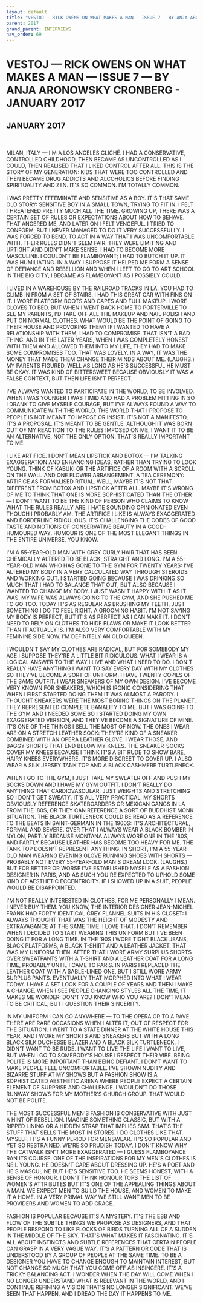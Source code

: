 ```yaml
---
layout: default
title: "VESTOJ — RICK OWENS ON WHAT MAKES A MAN — ISSUE 7 — BY ANJA ARONOWSKY CRONBERG - JANUARY 2017"
parent: 2017
grand_parent: INTERVIEWS
nav_order: 69
---
```


# VESTOJ — RICK OWENS ON WHAT MAKES A MAN — ISSUE 7 — BY ANJA ARONOWSKY CRONBERG - JANUARY 2017
## JANUARY 2017

<br><br>
MILAN, ITALY — I'M A LOS ANGELES CLICHÉ. I HAD A CONSERVATIVE, CONTROLLED CHILDHOOD, THEN BECAME AS UNCONTROLLED AS I COULD, THEN REALISED THAT I LIKED CONTROL AFTER ALL. THIS IS THE STORY OF MY GENERATION: KIDS THAT WERE TOO CONTROLLED AND THEN BECAME DRUG ADDICTS AND ALCOHOLICS BEFORE FINDING SPIRITUALITY AND ZEN. IT'S SO COMMON. I'M TOTALLY COMMON.
<br><br>
I WAS PRETTY EFFEMINATE AND SENSITIVE AS A BOY. IT'S THAT SAME OLD STORY: SENSITIVE BOY IN A SMALL TOWN, TRYING TO FIT IN. I FELT THREATENED PRETTY MUCH ALL THE TIME. GROWING UP, THERE WAS A CERTAIN SET OF RULES OR EXPECTATIONS ABOUT HOW TO BEHAVE. THAT ANGERED ME, AND LATER ON I FELT VENGEFUL. I TRIED TO CONFORM, BUT I NEVER MANAGED TO DO IT VERY SUCCESSFULLY. I WAS FORCED TO BEND, TO ACT IN A WAY THAT I WAS UNCOMFORTABLE WITH. THEIR RULES DIDN'T SEEM FAIR. THEY WERE LIMITING AND UPTIGHT AND DIDN'T MAKE SENSE. I HAD TO BECOME MORE MASCULINE. I COULDN'T BE FLAMBOYANT; I HAD TO BUTCH IT UP. IT WAS HUMILIATING. IN A WAY I SUPPOSE IT HELPED ME FORM A SENSE OF DEFIANCE AND REBELLION AND WHEN I LEFT TO GO TO ART SCHOOL IN THE BIG CITY, I BECAME AS FLAMBOYANT AS I POSSIBLY COULD.
<br><br>
I LIVED IN A WAREHOUSE BY THE RAILROAD TRACKS IN LA. YOU HAD TO CLIMB IN FROM A SET OF STAIRS. I HAD THIS GREAT CAR WITH FINS ON IT. I WORE PLATFORM BOOTS AND CAPES AND FULL MAKEUP. I WORE GLOVES TO BED. BUT WHEN I WENT BACK HOME TO PORTERVILLE TO SEE MY PARENTS, I'D TAKE OFF ALL THE MAKEUP AND NAIL POLISH AND PUT ON NORMAL CLOTHES. WHAT WOULD BE THE POINT OF GOING TO THEIR HOUSE AND PROVOKING THEM? IF I WANTED TO HAVE A RELATIONSHIP WITH THEM, I HAD TO COMPROMISE. THAT ISN'T A BAD THING. AND IN THE LATER YEARS, WHEN I WAS COMPLETELY HONEST WITH THEM AND ALLOWED THEM INTO MY LIFE, THEY HAD TO MAKE SOME COMPROMISES TOO. THAT WAS LOVELY. IN A WAY, IT WAS THE MONEY THAT MADE THEM CHANGE THEIR MINDS ABOUT ME. (LAUGHS.) MY PARENTS FIGURED, WELL AS LONG AS HE'S SUCCESSFUL HE MUST BE OKAY. IT WAS KIND OF BITTERSWEET BECAUSE OBVIOUSLY IT WAS A FALSE CONTEXT, BUT THEN LIFE ISN'T PERFECT.
<br><br>
I'VE ALWAYS WANTED TO PARTICIPATE IN THE WORLD, TO BE INVOLVED. WHEN I WAS YOUNGER I WAS TIMID AND HAD A PROBLEM FITTING IN SO I DRANK TO GIVE MYSELF COURAGE, BUT I'VE ALWAYS FOUND A WAY TO COMMUNICATE WITH THE WORLD. THE WORLD THAT I PROPOSE TO PEOPLE IS NOT MEANT TO IMPOSE OR INSIST. IT'S NOT A MANIFESTO, IT'S A PROPOSAL. IT'S MEANT TO BE GENTLE. ALTHOUGH IT WAS BORN OUT OF MY REACTION TO THE RULES IMPOSED ON ME, I WANT IT TO BE AN ALTERNATIVE, NOT THE ONLY OPTION. THAT'S REALLY IMPORTANT TO ME.
<br><br>
I LIKE ARTIFICE. I DON'T MEAN LIPSTICK AND BOTOX — I'M TALKING EXAGGERATION AND ENHANCING IDEAS, RATHER THAN TRYING TO LOOK YOUNG. THINK OF KABUKI OR THE ARTIFICE OF A ROOM WITH A SCROLL ON THE WALL AND ONE FLOWER ARRANGEMENT. A TEA CEREMONY: ARTIFICE AS FORMALISED RITUAL. WELL, MAYBE IT'S NOT THAT DIFFERENT FROM BOTOX AND LIPSTICK AFTER ALL. MAYBE IT'S WRONG OF ME TO THINK THAT ONE IS MORE SOPHISTICATED THAN THE OTHER — I DON'T WANT TO BE THE KIND OF PERSON WHO CLAIMS TO KNOW WHAT THE RULES REALLY ARE. I HATE SOUNDING OPINIONATED EVEN THOUGH I PROBABLY AM. THE ARTIFICE I LIKE IS ALWAYS EXAGGERATED AND BORDERLINE RIDICULOUS. IT'S CHALLENGING THE CODES OF GOOD TASTE AND NOTIONS OF CONSERVATIVE BEAUTY IN A GOOD-HUMOURED WAY. HUMOUR IS ONE OF THE MOST ELEGANT THINGS IN THE ENTIRE UNIVERSE, YOU KNOW.
<br><br>
I'M A 55-YEAR-OLD MAN WITH GREY CURLY HAIR THAT HAS BEEN CHEMICALLY ALTERED TO BE BLACK, STRAIGHT AND LONG. I'M A 55-YEAR-OLD MAN WHO HAS GONE TO THE GYM FOR TWENTY YEARS: I'VE ALTERED MY BODY IN A VERY CALCULATED WAY THROUGH STEROIDS AND WORKING OUT. I STARTED GOING BECAUSE I WAS DRINKING SO MUCH THAT I HAD TO BALANCE THAT OUT, BUT ALSO BECAUSE I WANTED TO CHANGE MY BODY. I JUST WASN'T HAPPY WITH IT AS IT WAS. MY WIFE WAS ALWAYS GOING TO THE GYM, AND SHE PUSHED ME TO GO TOO. TODAY IT'S AS REGULAR AS BRUSHING MY TEETH, JUST SOMETHING I DO TO FEEL RIGHT. A GROOMING HABIT. I'M NOT SAYING MY BODY IS PERFECT, BUT IT'S AS PERFECT AS I CAN MAKE IT. I DON'T NEED TO RELY ON CLOTHES TO HIDE FLAWS OR MAKE IT LOOK BETTER THAN IT ACTUALLY IS. I'M ALSO VERY COMFORTABLE WITH MY FEMININE SIDE NOW. I'M DEFINITELY AN OLD QUEEN.
<br><br>
I WOULDN'T SAY MY CLOTHES ARE RADICAL, BUT FOR SOMEBODY MY AGE I SUPPOSE THEY'RE A LITTLE BIT RIDICULOUS. WHAT I WEAR IS A LOGICAL ANSWER TO THE WAY I LIVE AND WHAT I NEED TO DO. I DON'T REALLY HAVE ANYTHING I WANT TO SAY EVERY DAY WITH MY CLOTHES SO THEY'VE BECOME A SORT OF UNIFORM. I HAVE TWENTY COPIES OF THE SAME OUTFIT. I WEAR SNEAKERS OF MY OWN DESIGN. I'VE BECOME VERY KNOWN FOR SNEAKERS, WHICH IS IRONIC CONSIDERING THAT WHEN I FIRST STARTED DOING THEM IT WAS ALMOST A PARODY. I THOUGHT SNEAKERS WERE THE MOST BORING THINGS ON THE PLANET. THEY REPRESENTED COMPLETE BANALITY TO ME. BUT I WAS GOING TO THE GYM AND I NEEDED SOME SO I STARTED DOING MY OWN EXAGGERATED VERSION, AND THEY'VE BECOME A SIGNATURE OF MINE. IT'S ONE OF THE THINGS I SELL THE MOST OF NOW. THE ONES I WEAR ARE ON A STRETCH LEATHER SOCK: THEY'RE KIND OF A SNEAKER COMBINED WITH AN OPERA LEATHER GLOVE. I WEAR THOSE, AND BAGGY SHORTS THAT END BELOW MY KNEES. THE SNEAKER-SOCKS COVER MY KNEES BECAUSE I THINK IT'S A BIT RUDE TO SHOW BARE, HAIRY KNEES EVERYWHERE. IT'S MORE DISCREET TO COVER UP. I ALSO WEAR A SILK JERSEY TANK TOP AND A BLACK CASHMERE TURTLENECK.
<br><br>
WHEN I GO TO THE GYM, I JUST TAKE MY SWEATER OFF AND PUSH MY SOCKS DOWN AND I HAVE MY GYM OUTFIT. I DON'T REALLY DO ANYTHING THAT CARDIOVASCULAR, JUST WEIGHTS AND STRETCHING SO I DON'T GET SWEATY. IT'S ALL VERY PRACTICAL. MY SHORTS OBVIOUSLY REFERENCE SKATEBOARDERS OR MEXICAN GANGS IN LA FROM THE '80S, OR THEY CAN REFERENCE A SORT OF BUDDHIST MONK SITUATION. THE BLACK TURTLENECK COULD BE READ AS A REFERENCE TO THE BEATS IN SAINT-GERMAIN IN THE 1960S: IT'S ARCHITECTURAL, FORMAL AND SEVERE. OVER THAT I ALWAYS WEAR A BLACK BOMBER IN NYLON, PARTLY BECAUSE MONTANA ALWAYS WORE ONE IN THE '80S, AND PARTLY BECAUSE LEATHER HAS BECOME TOO HEAVY FOR ME. THE TANK TOP DOESN'T REPRESENT ANYTHING. IN SHORT, I'M A 55-YEAR-OLD MAN WEARING EVENING GLOVE RUNNING SHOES WITH SHORTS — PROBABLY NOT EVERY 55-YEAR-OLD MAN'S DREAM LOOK. (LAUGHS.) BUT FOR BETTER OR WORSE I'VE ESTABLISHED MYSELF AS A FASHION DESIGNER IN PARIS, AND AS SUCH YOU'RE EXPECTED TO UPHOLD SOME KIND OF AESTHETIC ECCENTRICITY. IF I SHOWED UP IN A SUIT, PEOPLE WOULD BE DISAPPOINTED.
<br><br>
I'M NOT REALLY INTERESTED IN CLOTHES, FOR ME PERSONALLY I MEAN. I NEVER BUY THEM. YOU KNOW, THE INTERIOR DESIGNER JEAN-MICHEL FRANK HAD FORTY IDENTICAL GREY FLANNEL SUITS IN HIS CLOSET: I ALWAYS THOUGHT THAT WAS THE HEIGHT OF MODESTY AND EXTRAVAGANCE AT THE SAME TIME. I LOVE THAT. I DON'T REMEMBER WHEN I DECIDED TO START WEARING THIS UNIFORM BUT I'VE BEEN DOING IT FOR A LONG TIME. IN THE '90S I WORE TIGHT BLACK JEANS, BLACK PLATFORMS, A BLACK T-SHIRT AND A LEATHER JACKET. THAT WAS MY UNIFORM THEN. AFTER THAT I WORE ARMY SURPLUS SHORTS OVER SWEATPANTS WITH A T-SHIRT AND A LEATHER COAT FOR A LONG TIME, PROBABLY UNTIL I CAME TO PARIS. IN PARIS I REPLACED THE LEATHER COAT WITH A SABLE-LINED ONE, BUT I STILL WORE ARMY SURPLUS PANTS. EVENTUALLY THAT MORPHED INTO WHAT I WEAR TODAY. I HAVE A SET LOOK FOR A COUPLE OF YEARS AND THEN I MAKE A CHANGE. WHEN I SEE PEOPLE CHANGING STYLES ALL THE TIME, IT MAKES ME WONDER: DON'T YOU KNOW WHO YOU ARE? I DON'T MEAN TO BE CRITICAL, BUT I QUESTION THEIR SINCERITY.
<br><br>
IN MY UNIFORM I CAN GO ANYWHERE — TO THE OPERA OR TO A RAVE. THERE ARE RARE OCCASIONS WHEN I ALTER IT, OUT OF RESPECT FOR THE SITUATION. I WENT TO A STATE DINNER AT THE WHITE HOUSE THIS YEAR, AND I WORE MY SHORTS AND SNEAKERS BUT WITH A LONG BLACK SILK DUCHESSE BLAZER AND A BLACK SILK TURTLENECK. I DIDN'T WANT TO BE RUDE. I WANT TO LIVE THE LIFE I WANT TO LIVE, BUT WHEN I GO TO SOMEBODY'S HOUSE I RESPECT THEIR VIBE. BEING POLITE IS MORE IMPORTANT THAN BEING DEFIANT. I DON'T WANT TO MAKE PEOPLE FEEL UNCOMFORTABLE. I'VE SHOWN NUDITY AND BIZARRE STUFF AT MY SHOWS BUT A FASHION SHOW IS A SOPHISTICATED AESTHETIC ARENA WHERE PEOPLE EXPECT A CERTAIN ELEMENT OF SURPRISE AND CHALLENGE. I WOULDN'T DO THOSE RUNWAY SHOWS FOR MY MOTHER'S CHURCH GROUP. THAT WOULD NOT BE POLITE.
<br><br>
THE MOST SUCCESSFUL MEN'S FASHION IS CONSERVATIVE WITH JUST A HINT OF REBELLION. IMAGINE SOMETHING CLASSIC, BUT WITH A RIPPED LINING OR A HIDDEN STRAP THAT IMPLIES S&M. THAT'S THE STUFF THAT SELLS THE MOST IN STORES. I DO CLOTHES LIKE THAT MYSELF. IT'S A FUNNY PERIOD FOR MENSWEAR. IT'S SO POPULAR AND YET SO RESTRAINED. WE'RE SO PRUDISH TODAY. I DON'T KNOW WHY THE CATWALK ISN'T MORE EXAGGERATED — I GUESS FLAMBOYANCE RAN ITS COURSE. ONE OF THE INSPIRATIONS FOR MY MEN'S CLOTHES IS NEIL YOUNG. HE DOESN'T CARE ABOUT DRESSING UP. HE'S A POET AND HE'S MASCULINE BUT HE'S SENSITIVE TOO. HE SEEMS HONEST, WITH A SENSE OF HONOUR. I DON'T THINK HONOUR TOPS THE LIST OF WOMEN'S ATTRIBUTES BUT IT'S ONE OF THE APPEALING THINGS ABOUT A MAN. WE EXPECT MEN TO BUILD THE HOUSE, AND WOMEN TO MAKE IT A HOME. IN A VERY PRIMAL WAY WE STILL WANT MEN TO BE PROVIDERS AND WOMEN TO ADD GRACE.
<br><br>
FASHION IS POPULAR BECAUSE IT'S A MYSTERY. IT'S THE EBB AND FLOW OF THE SUBTLE THINGS WE PROPOSE AS DESIGNERS, AND THAT PEOPLE RESPOND TO LIKE FLOCKS OF BIRDS TURNING ALL OF A SUDDEN IN THE MIDDLE OF THE SKY. THAT'S WHAT MAKES IT FASCINATING. IT'S ALL ABOUT INSTINCTS AND SUBTLE REFERENCES THAT CERTAIN PEOPLE CAN GRASP IN A VERY VAGUE WAY. IT'S A PATTERN OR CODE THAT IS UNDERSTOOD BY A GROUP OF PEOPLE AT THE SAME TIME. TO BE A DESIGNER YOU HAVE TO CHANGE ENOUGH TO MAINTAIN INTEREST, BUT NOT CHANGE SO MUCH THAT YOU COME OFF AS INSINCERE. IT'S A TRICKY BALANCING ACT. I WONDER WHEN THE DAY WILL COME WHEN I NO LONGER UNDERSTAND WHAT IS RELEVANT IN THE WORLD, AND I CONTINUE REFINING A VISION THAT'S NO LONGER SIGNIFICANT. WE'VE SEEN THAT HAPPEN, AND I DREAD THE DAY IT HAPPENS TO ME.
<br><br>

